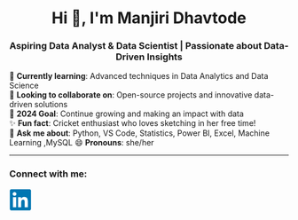 <h1 align="center">Hi 👋, I'm Manjiri Dhavtode</h1>
<h3 align="center">Aspiring Data Analyst & Data Scientist | Passionate about Data-Driven Insights</h3>

🌱 **Currently learning**: Advanced techniques in Data Analytics and Data Science  
👥 **Looking to collaborate on**: Open-source projects and innovative data-driven solutions  
🥅 **2024 Goal**: Continue growing and making an impact with data  
✨ **Fun fact**: Cricket enthusiast who loves sketching in her free time!  
💬 **Ask me about**: Python, VS Code, Statistics, Power BI, Excel, Machine Learning ,MySQL
😄 **Pronouns**: she/her  

---

<h3 align="left">Connect with me:</h3>
<p align="left">
  <a href="https://www.linkedin.com/in/manjiri-dhavtode" target="_blank">
    <img align="center" src="https://raw.githubusercontent.com/devicons/devicon/master/icons/linkedin/linkedin-original.svg" alt="linkedin" height="40" width="40"/>
  </a>
</p>



